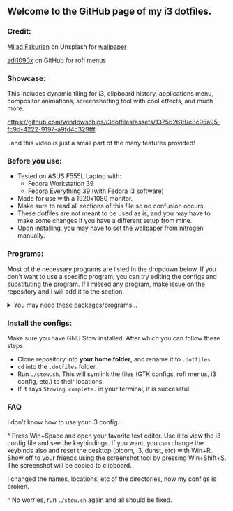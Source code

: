 ## Welcome to the GitHub page of my i3 dotfiles.
### Credit:
[Milad Fakurian](https://unsplash.com/@fakurian) on Unsplash for [wallpaper](https://unsplash.com/photos/a-black-and-white-photo-with-a-black-background-ek7Y_iOl3UQ)

[adi1090x](https://github.com/adi1090x/rofi) on GitHub for rofi menus
### Showcase:
This includes dynamic tiling for i3, clipboard history, applications menu, compositor animations, screenshotting tool with cool effects, and much more.



https://github.com/windowschips/i3dotfiles/assets/137562618/c3c95a95-fc9d-4222-9197-a9fd4c329fff



..and this video is just a small part of the many features provided!
### Before you use:
- Tested on ASUS F555L Laptop with:
  - Fedora Workstation 39
  - Fedora Everything 39 (with Fedora i3 software)
- Made for use with a 1920x1080 monitor.
- Make sure to read all sections of this file so no confusion occurs.
- These dotfiles are not meant to be used as is, and you may have to make some changes if you have a different setup from mine.
- Upon installing, you may have to set the wallpaper from nitrogen manually.

### Programs:
Most of the necessary programs are listed in the dropdown below. If you don't want to use a specific program, you can try editing the configs and substituting the program. If I missed any program, [make issue](https://github.com/windowschips/i3dotfiles/issues) on the repository and I will add it to the section.

<details><summary>You may need these packages/programs...</summary>

Necessary:
- [i3](https://i3wm.org/)
- [kitty](https://github.com/kovidgoyal/kitty)
- polybar
- xfce-polkit (some apps break without this)
- [dunst](https://github.com/dunst-project/dunst) (notifications)
- rofi (powermenu and app launcher)
- xss-lock (laptop shenanigans)
- systemd (systemctl needed) (also why the hate???)
- pulseaudio-utils (pactl needed)
- NetworkManager
- maim (screenshot)

Eyecandy / QoL:
- [autotiling](https://github.com/nwg-piotr/autotiling) (makes i3 behave like a dynamic tiling wm)
- [picom (jonaburg fork)](https://github.com/jonaburg/picom)
- [unclutter-xfixes](https://github.com/Airblader/unclutter-xfixes) (autohide mouse cursor)
- [nitrogen](https://github.com/l3ib/nitrogen/) (wallpaper)
- xclip (screenshot copy)

Substitutable:
- [Ubuntu Nerd Font](https://www.nerdfonts.com/font-downloads) (substitute for other nerd fonts if needed)
- [clipse](https://github.com/savedra1/clipse) (clipboard history)
- [shadower](https://github.com/n3oney/shadower) (fancy screenshot effects)
- xlock (xlockmore package)
- gnome-calendar (for date module of polybar)
- pavucontrol (for pulseaudio module of polybar)
- [bluetui](https://github.com/pythops/bluetui) (for bluetooth module of polybar)
- [tomato.c](https://github.com/gabrielzschmitz/Tomato.C) (for pomodoro module of polybar)
- brightnessctl (for brightness module of polybar)
- xmodmap (currently using to bind `end` to `esc` on my laptop because the `esc` key is damaged)

For polybar autohide:
- xev
- xwininfo
- xdotool

Optionally you can install:
- neofetch
- papirus-icon-theme
</details>

### Install the configs:
Make sure you have GNU Stow installed. After which you can follow these steps:
- Clone repository into **your home folder**, and rename it to `.dotfiles`.
- `cd` into the `.dotfiles` folder.
- Run `./stow.sh`. This will symlink the files (GTK configs, rofi menus, i3 config, etc.) to their locations.
- If it says `Stowing complete.` in your terminal, it is successful.
### FAQ
I don't know how to use your i3 config.

^ Press Win+Space and open your favorite text editor. Use it to view the i3 config file and see the keybindings. If you want, you can change the keybinds also and reset the desktop (picom, i3, dunst, etc) with Win+R. Show off to your friends using the screenshot tool by pressing Win+Shift+S. The screenshot will be copied to clipboard.

I changed the names, locations, etc of the directories, now my configs is broken.

^ No worries, run `./stow.sh` again and all should be fixed.